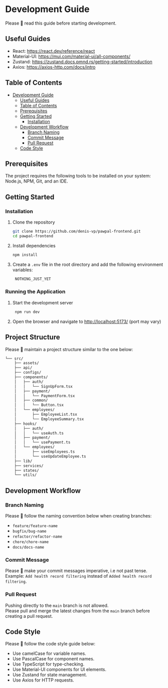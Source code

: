 # Development Guide

Please 🥺 read this guide before starting development.

## Useful Guides

- React: <https://react.dev/reference/react>
- Material-UI: <https://mui.com/material-ui/all-components/>
- Zustand: <https://zustand.docs.pmnd.rs/getting-started/introduction>
- Axios: <https://axios-http.com/docs/intro>

## Table of Contents

- [Development Guide](#development-guide)
  - [Useful Guides](#useful-guides)
  - [Table of Contents](#table-of-contents)
  - [Prerequisites](#prerequisites)
  - [Getting Started](#getting-started)
    - [Installation](#installation)
  - [Development Workflow](#development-workflow)
    - [Branch Naming](#branch-naming)
    - [Commit Message](#commit-message)
    - [Pull Request](#pull-request)
  - [Code Style](#code-style)

## Prerequisites

The project requires the following tools to be installed on your system: Node.js, NPM, Git, and an IDE.

## Getting Started

### Installation

1. Clone the repository

   ```bash
   git clone https://github.com/denis-vp/pawpal-frontend.git
   cd pawpal-frontend
    ```

2. Install dependencies

   ```bash
   npm install
   ```

3. Create a `.env` file in the root directory and add the following environment variables:

   ```bash
    NOTHING_JUST_YET
    ```

### Running the Application

1. Start the development server

   ```bash
    npm run dev
    ```
  
2. Open the browser and navigate to <http://localhost:5173/> (port may vary)

## Project Structure

Please 🥺 maintain a project structure similar to the one below:

```md
└── src/
    ├── assets/
    ├── api/
    ├── configs/
    ├── components/
    │   ├── auth/
    │   │   └── SignUpForm.tsx
    │   ├── payment/
    │   │   └── PaymentForm.tsx
    │   ├── common/
    │   │   └── Button.tsx
    │   └── employees/
    │       ├── EmployeeList.tsx
    │       └── EmployeeSummary.tsx
    ├── hooks/
    │   ├── auth/
    │   │   └── useAuth.ts
    │   ├── payment/
    │   │   └── usePayment.ts
    │   └── employees/
    │       ├── useEmployees.ts
    │       └── useUpdateEmployee.ts
    ├── lib/
    ├── services/
    ├── states/
    └── utils/
```

## Development Workflow

### Branch Naming

Please 🥺 follow the naming convention below when creating branches:

- `feature/feature-name`
- `bugfix/bug-name`
- `refactor/refactor-name`
- `chore/chore-name`
- `docs/docs-name`

### Commit Message

Please 🥺 make your commit messages imperative, i.e not past tense.  
Example: `Add health record filtering` instead of `Added health record filtering`.

### Pull Request

Pushing directly to the `main` branch is not allowed.  
Please pull and merge the latest changes from the `main` branch before creating a pull request.

## Code Style

Please 🥺 follow the code style guide below:

- Use camelCase for variable names.
- Use PascalCase for component names.
- Use TypeScript for type-checking.
- Use Material-UI components for UI elements.
- Use Zustand for state management.
- Use Axios for HTTP requests.
